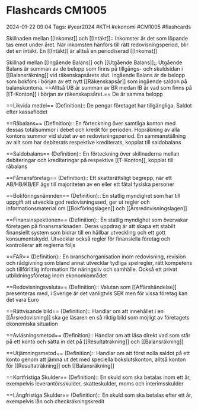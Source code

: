 # Flashcards CM1005

2024-01-22 09:04
Tags: #year2024 #KTH #ekonomi #CM1005 #flashcards

Skillnaden mellan [[Inkomst]] och [[Intäkt]]:: Inkomster är det som löpande tas emot under året. När inkomsten hänförs till rätt redovisningsperiod, blir det en intäkt. En [[Intäkt]] är alltså en periodiserad [[Inkomst]]
<!--SR:!2024-02-17,12,230!2024-02-16,11,270-->

Skillnad mellan [[Ingående Balans]] och [[Utgående Balans]];; Utgående Balans är summan av de belopp som finns på tillgångs- och skuldsidan i [[Balansräkning]] vid räkenskapsårets slut. Ingående Balans är de belopp som bokförs i början av ett nytt [[Räkenskapsår]] som ingående saldon på balanskontona. ==Alltså UB är summan av BR medan IB är vad som finns på [[T-Konton]] i början av räkenskapsåret.== De är samma belopp
<!--SR:!2024-02-09,3,256-->

==Likvida medel== (Definition):: De pengar företaget har tillgängliga. Saldot efter kassaflödet
<!--SR:!2024-02-27,21,280!2024-03-02,25,284-->

==Råbalans== (Definition):: En förteckning över samtliga konton med dessas totalsummor i debet och kredit för perioden. Hopräkning av alla kontons summor vid slutet av en redovisningsperiod. En sammanställning av allt som har debiterats respektive krediterats, kopplat till saldobalans
<!--SR:!2024-02-10,3,238!2024-02-14,8,240-->

==Saldobalans== (Definition):: En förteckning över skillnaderna mellan debiteringar och krediteringar på respektive [[T-Konton]], kopplat till råbalans
<!--SR:!2024-02-10,4,276!2024-02-10,4,220-->

==Fåmansföretag== (Definition):: Ett skatterättsligt begrepp, när ett AB/HB/KB/EF ägs till majoriteten av en eller ett fåtal fysiska personer
<!--SR:!2024-02-17,11,278!2024-02-17,11,264-->

==Bokföringsnämnden== (Definition):: En statlig myndighet som har till uppgift att utveckla god redovisningssed, ger ut regler och informationsmaterial om [[Bokföringslagen]] och [[Årsredovisningslagen]]
<!--SR:!2024-02-08,1,216!2024-02-09,4,272-->

==Finansinspektionen== (Definition):: En statlig myndighet som övervakar företagen på finansmarknaden. Deras uppdrag är att skapa ett stabilt finansiellt system som bidrar till en hållbar utveckling och ett gott konsumentskydd. Utvecklar också regler för finansiella företag och kontrollerar att reglerna följs
<!--SR:!2024-02-08,1,216!2024-02-09,3,256-->

==FAR== (Definition):: En branschorganisation inom redovisning, revision och rådgivning som bland annat utvecklar tydliga spelregler, rätt kompetens och tillförlitlig information för näringsliv och samhälle. Också ett privat utbildningsföretag inom ekonomiområdet
<!--SR:!2024-02-08,1,216!2024-02-07,1,236-->

==Redovisningsvaluta== (Definition):: Valutan som [[Affärshändelse]] presenteras med, i Sverige är det vanligtvis SEK men för vissa företag kan det vara Euro
<!--SR:!2024-02-12,6,268!2024-02-17,10,285-->

==Rättvisande bild== (Definition):: Handlar om att innehållet i en [[Årsredovisning]] ska ge läsaren en så riktig bild som möjligt av företagets ekonomiska situation
<!--SR:!2024-02-15,9,268!2024-02-09,4,270-->

==Avläsningsmetod== (Definition):: Handlar om att läsa direkt vad som står på ett konto och sätta in det på [[Resultaträkning]] och [[Balansräkning]]
<!--SR:!2024-02-12,6,265!2024-02-16,9,288-->

==Utjämningsmetod== (Definition):: Handlar om att först nolla saldot på ett konto genom att jämna ut det med speciella bokslutskonton, alltså konton för [[Resultaträkning]] och [[Balansräkning]]
<!--SR:!2024-02-09,4,270!2024-02-12,7,265-->

==Kortfristiga Skulder== (Definition):: En skuld som ska betalas inom ett år, exempelvis leverantörsskulder, skatteskulder, moms och interimsskulder
<!--SR:!2024-02-16,10,288!2024-02-17,11,285-->

==Långfristiga Skulder== (Definition):: En skuld som ska betalas efter ett år, exempelvis lån och checkräkningskredit
<!--SR:!2024-02-10,4,276!2024-02-17,11,285-->
